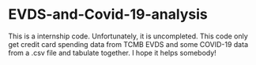 # EVDS-and-Covid-19-analysis
This is a internship code. Unfortunately, it is uncompleted.
This code only get credit card spending data from TCMB EVDS and some COVID-19 data from a .csv file
and tabulate together. I hope it helps somebody!
